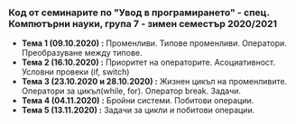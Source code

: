 ### Код от семинарите по "Увод в програмирането" - спец. Компютърни науки, група 7 - зимен семестър 2020/2021


 - **Тема 1 (09.10.2020) :**  Променливи. Типове променливи. Оператори. Преобразуване между типове.
 - **Тема 2 (16.10.2020) :**  Приоритет на операторите. Асоциативност. Условни провеки (if, switch)
 - **Тема 3 (23.10.2020 и 28.10.2020) :**  Жизнен цикъл на променливите. Оператори за цикъл(while, for). Оператор break. Задачи.
 - **Тема 4 (04.11.2020) :**  Бройни системи. Побитови операции.
 - **Тема 5 (13.11.2020) :**  Задачи за цикли и побитови операции.